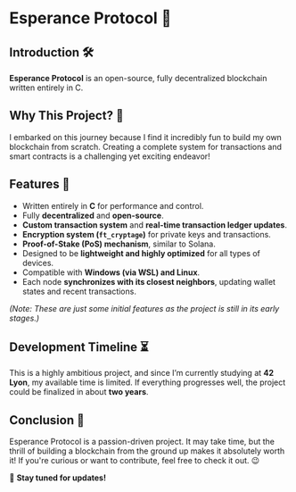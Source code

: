# Esperance Protocol 🚀

## Introduction 🛠️

**Esperance Protocol** is an open-source, fully decentralized blockchain written entirely in C.

## Why This Project? 🎯

I embarked on this journey because I find it incredibly fun to build my own blockchain from scratch. Creating a complete system for transactions and smart contracts is a challenging yet exciting endeavor!

## Features 🔹

- Written entirely in **C** for performance and control.
- Fully **decentralized** and **open-source**.
- **Custom transaction system** and **real-time transaction ledger updates**.
- **Encryption system (`ft_cryptage`)** for private keys and transactions.
- **Proof-of-Stake (PoS) mechanism**, similar to Solana.
- Designed to be **lightweight and highly optimized** for all types of devices.
- Compatible with **Windows (via WSL) and Linux**.
- Each node **synchronizes with its closest neighbors**, updating wallet states and recent transactions.

*(Note: These are just some initial features as the project is still in its early stages.)*

## Development Timeline ⏳

This is a highly ambitious project, and since I’m currently studying at **42 Lyon**, my available time is limited. If everything progresses well, the project could be finalized in about **two years**.

## Conclusion 🎉

Esperance Protocol is a passion-driven project. It may take time, but the thrill of building a blockchain from the ground up makes it absolutely worth it! If you're curious or want to contribute, feel free to check it out. 😉

🚀 **Stay tuned for updates!**

